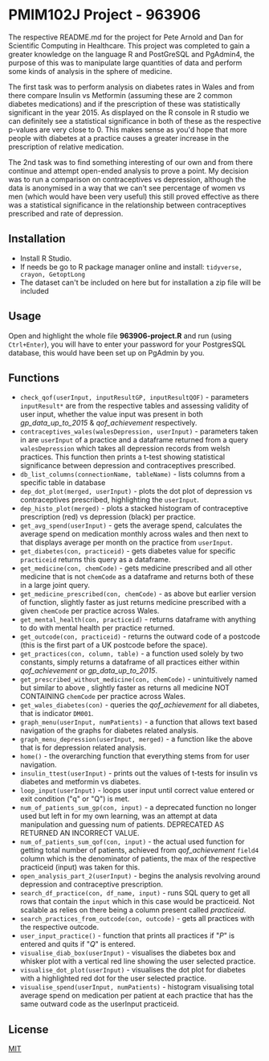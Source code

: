 # PMIM102J Project - 963906

The respective README.md for the project for Pete Arnold and Dan for Scientific Computing in Healthcare. This project was completed to gain a greater knowledge on the language R and PostGreSQL and PgAdmin4, the purpose of this was to manipulate large quantities of data and perform some kinds of analysis in the sphere of medicine. 

The first task was to perform analysis on diabetes rates in Wales and from there compare Insulin vs Metformin (assuming these are 2 common diabetes medications) and if the prescription of these was statistically significant in the year 2015. 
As displayed on the R console in R studio we can definitely see a statistical significance in both of these as the respective p-values are very close to 0. This makes sense as you'd hope that more people with diabetes at a practice causes a greater increase in the prescription of relative medication.

The 2nd task was to find something interesting of our own and from there continue and attempt open-ended analysis to prove a point. My decision was to run a comparison on contraceptives vs depression, although the data is anonymised in a way that we can't see percentage of women vs men (which would have been very useful) this still proved effective as there was a statistical significance in the relationship between contraceptives prescribed and rate of depression.

## Installation

- Install R Studio.
- If needs be go to R package manager online and install: `tidyverse, crayon, GetoptLong`
- The dataset can't be included on here but for installation a zip file will be included


## Usage

Open and highlight the whole file **963906-project.R** and run (using `Ctrl+Enter`), you will have to enter your password for your PostgresSQL database, this would have been set up on PgAdmin by you.

## Functions
- `check_qof(userInput, inputResultGP, inputResultQOF)` - parameters `inputResult*` are from the respective tables and assessing validity of user input, whether the value input was present in both *gp_data_up_to_2015* & *qof_achievement* respectively.
- `contraceptives_wales(walesDepression, userInput)` - parameters taken in are `userInput` of a practice and a dataframe returned from a query `walesDepression` which takes all depression records from welsh practices. This function then prints a t-test showing statistical significance between depression and contraceptives prescribed.
- `db_list_columns(connectionName, tableName)` - lists columns from a specific table in database
- `dep_dot_plot(merged, userInput)` - plots the dot plot of depression vs contraceptives prescribed, highlighting the `userInput`.
- `dep_histo_plot(merged)` - plots a stacked histogram of contraceptive prescription (red) vs depression (black) per practice.
- `get_avg_spend(userInput)` - gets the average spend, calculates the average spend on medication monthly across wales and then next to that displays average per month on the practice from `userInput`.
- `get_diabetes(con, practiceid)` - gets diabetes value for specific `practiceid` returns this query as a dataframe.
- `get_medicine(con, chemCode)` - gets medicine prescribed and all other medicine that is not `chemCode` as a dataframe and returns both of these in a large joint query.
- `get_medicine_prescribed(con, chemCode)` - as above but earlier version of function, slightly faster as just returns medicine prescribed with a given `chemCode` per practice across Wales.
- `get_mental_health(con, practiceid)` - returns dataframe with anything to do with mental health per practice returned.
- `get_outcode(con, practiceid)` - returns the outward code of a postcode (this is the first part of a UK postcode before the space).
- `get_practices(con, column, table)` - a function used solely by two constants, simply returns a dataframe of all practices either within *qof_achievement* or *gp_data_up_to_2015*.
- `get_prescribed_without_medicine(con, chemCode)` - unintuitively named but similar to above , slightly faster as returns all medicine NOT CONTAINING `chemCode` per practice across Wales.
- `get_wales_diabetes(con)` - queries the *qof_achievement* for all diabetes, that is indicator `DM001`.
- `graph_menu(userInput, numPatients)` - a function that allows text based navigation of the graphs for diabetes related analysis.
- `graph_menu_depression(userInput, merged)` - a function like the above that is for depression related analysis.
- `home()` - the overarching function that everything stems from for user navigation.
- `insulin_ttest(userInput)` - prints out the values of t-tests for insulin vs diabetes and metformin vs diabetes.
- `loop_input(userInput)` - loops user input until correct value entered or exit condition ("q" or "Q") is met.
- `num_of_patients_sum_gp(con, input)` - a deprecated function no longer used but left in for my own learning, was an attempt at data manipulation and guessing num of patients. DEPRECATED AS RETURNED AN INCORRECT VALUE.
- `num_of_patients_sum_qof(con, input)` - the actual used function for getting total number of patients, achieved from *qof_achievement* `field4` column which is the denominator of patients, the max of the respective practiceid (input) was taken for this.
- `open_analysis_part_2(userInput)` - begins the analysis revolving around depression and contraceptive prescription.
- `search_df_practice(con, df_name, input)` - runs SQL query to get all rows that contain the `input` which in this case would be practiceid. Not scalable as relies on there being a column present called *practiceid*.
- `search_practices_from_outcode(con, outcode)` - gets all practices with the respective outcode.
- `user_input_practice()` - function that prints all practices if "*P*" is entered and quits if "*Q*" is entered.
- `visualise_diab_box(userInput)` - visualises the diabetes box and whisker plot with a vertical red line showing the user selected practice.
- `visualise_dot_plot(userInput)` - visualises the dot plot for diabetes with a highlighted red dot for the user selected practice.
- `visualise_spend(userInput, numPatients)` - histogram visualising total average spend on medication per patient at each practice that has the same outward code as the userInput practiceid.

## License
[MIT](https://choosealicense.com/licenses/mit/)